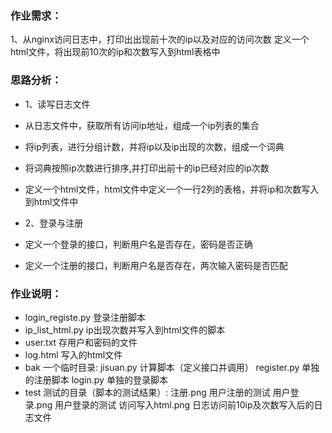 
### 作业需求：    

1、从nginx访问日志中，打印出出现前十次的ip以及对应的访问次数
   定义一个html文件，将出现前10次的ip和次数写入到html表格中
### 思路分析：
*  1、读写日志文件
* 从日志文件中，获取所有访问ip地址，组成一个ip列表的集合
* 将ip列表，进行分组计数，并将ip以及ip出现的次数，组成一个词典
* 将词典按照ip次数进行排序,并打印出前十的ip已经对应的ip次数
* 定义一个html文件，html文件中定义一个一行2列的表格，并将ip和次数写入到html文件中

*  2、登录与注册
* 定义一个登录的接口，判断用户名是否存在，密码是否正确
* 定义一个注册的接口，判断用户名是否存在，两次输入密码是否匹配
### 作业说明：

* login_registe.py  登录注册脚本
* ip_list_html.py   ip出现次数并写入到html文件的脚本
* user.txt          存用户和密码的文件
* log.html          写入的html文件
* bak               一个临时目录:
     jisuan.py        计算脚本（定义接口并调用）
     register.py      单独的注册脚本
     login.py         单独的登录脚本
* test              测试的目录（脚本的测试结果）:
     注册.png         用户注册的测试
     用户登录.png     用户登录的测试
     访问写入html.png 日志访问前10ip及次数写入后的日志文件
